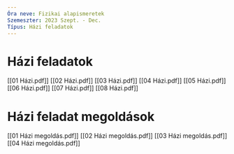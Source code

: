 ```yaml
---
Óra neve: Fizikai alapismeretek
Szemeszter: 2023 Szept. - Dec.
Típus: Házi feladatok
---
```

# Házi feladatok
[[01 Házi.pdf]]
[[02 Házi.pdf]]
[[03 Házi.pdf]]
[[04 Házi.pdf]]
[[05 Házi.pdf]]
[[06 Házi.pdf]]
[[07 Házi.pdf]]
[[08 Házi.pdf]]
# Házi feladat megoldások
[[01 Házi megoldás.pdf]]
[[02 Házi megoldás.pdf]]
[[03 Házi megoldás.pdf]]
[[04 Házi megoldás.pdf]]